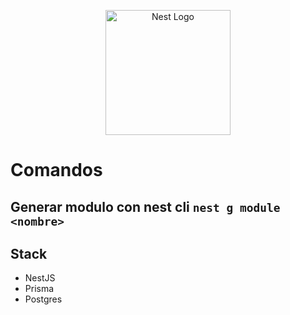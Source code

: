 <p align="center">
  <a href="http://nestjs.com/" target="blank"><img src="https://nestjs.com/img/logo-small.svg" width="200" alt="Nest Logo" /></a>
</p>

# Comandos

## Generar modulo con nest cli `nest g module <nombre>`


## Stack

- NestJS
- Prisma
- Postgres